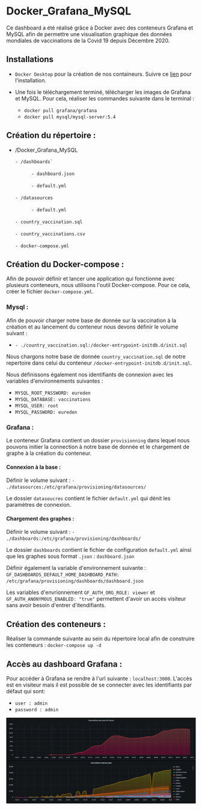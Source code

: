 # Docker_Grafana_MySQL

Ce dashboard a été réalisé grâce à Docker avec des conteneurs Grafana et MySQL afin de permettre une visualisation graphique des données mondiales de vaccinations de la Covid 19 depuis Décembre 2020.

## Installations

* `Docker Desktop` pour la création de nos containeurs. Suivre ce [lien](https://www.docker.com/products/docker-desktop) pour l'installation. 

* Une fois le téléchargement terminé, télécharger les images de Grafana et MySQL. Pour cela, réaliser les commandes suivante dans le terminal :

    * `docker pull grafana/grafana`
    * `docker pull mysql/mysql-server:5.4`
    

## Création du répertoire :


 - /Docker_Grafana_MySQL
 
       - /dashboards`
       
             - dashboard.json
             
             - default.yml
             
       - /datasources
       
             - default.yml
             
       - country_vaccination.sql
       
       - country_vaccinations.csv
       
       - docker-compose.yml


## Création du Docker-compose :

Afin de pouvoir définir et lancer une application qui fonctionne avec plusieurs conteneurs, nous utilisons l'outil Docker-compose. Pour ce cela, créer le fichier `docker-compose.yml`. 


### Mysql :

Afin de pouvoir charger notre base de donnée sur la vaccination à la création et au lancement du conteneur nous devons définir le volume suivant :

* `- ./country_vaccination.sql:/docker-entrypoint-initdb.d/init.sql`

Nous chargons notre base de donnée `country_vaccination.sql` de notre repertoire dans celui du conteneur `/docker-entrypoint-initdb.d/init.sql`.

Nous définissons également nos identifiants de connexion avec les variables d'environnements suivantes :

* `MYSQL_ROOT_PASSWORD: eureden`
* `MYSQL_DATABASE: vaccinations`
* `MYSQL_USER: root`
* `MYSQL_PASSWORD: eureden`


### Grafana :

Le conteneur Grafana contient un dossier `provisionning` dans lequel nous pouvons initier la connection à notre base de donnée et le chargement de graphe à la création du conteneur.


#### Connexion à la base :

Définir le volume suivant : `- ./datasources:/etc/grafana/provisioning/datasources/`

Le dossier `datasoucres` contient le fichier `default.yml` qui dénit les paramètres de connexion.


#### Chargement des graphes :

Définir le volume suivant : `- ./dashboards:/etc/grafana/provisioning/dashboards/`

Le dossier `dashboards` contient le fichier de configuration `default.yml` ainsi que les graphes sous format `.json` : `dashboard.json`

Définir également la variable d'environnement suivante : 
`GF_DASHBOARDS_DEFAULT_HOME_DASHBOARD_PATH: /etc/grafana/provisioning/dashboards/dashboard.json`

Les variables d'envrionnement `GF_AUTH_ORG_ROLE: viewer` et `GF_AUTH_ANONYMOUS_ENABLED: "true"` permettent d'avoir un accès visiteur sans avoir besoin d'entrer d'itendifiants.


## Création des conteneurs :

Réaliser la commande suivante au sein du répertoire local afin de construire les conteneurs : `docker-compose up -d`


## Accès au dashboard Grafana :

Pour accéder à Grafana se rendre à l'url suivante : `localhost:3000`. L'accès est en visiteur mais il est possible de se connecter avec les identifiants par défaut qui sont:

* `user : admin`
* `password : admin`

![](./dashboard.png)
